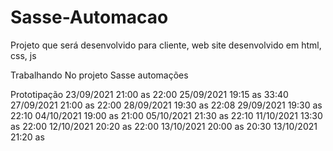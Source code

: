 # Sasse-Automacao

Projeto que será desenvolvido para cliente, web site desenvolvido em html, css, js


Trabalhando No projeto Sasse automações

Prototipação
23/09/2021  21:00    as    22:00 
25/09/2021  19:15    as    33:40
27/09/2021  21:00    as    22:00
28/09/2021  19:30    as    22:08
29/09/2021  19:30    as    22:10
04/10/2021  19:00    as    21:00
05/10/2021  21:30    as    22:10
11/10/2021  13:30    as    22:00
12/10/2021  20:20    as    22:00
13/10/2021  20:00    as    20:30
13/10/2021  21:20    as    